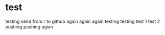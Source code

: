 # test
testing
send from r to github again
again
again
testing
testing
test 1
test 2
pushing
pushing agian